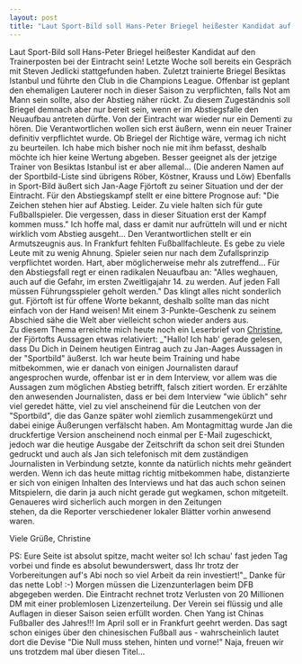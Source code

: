 ```yaml
---
layout: post
title: "Laut Sport-Bild soll Hans-Peter Briegel heißester Kandidat auf den Trainerposten bei der Eintracht sein!"
---
```


Laut Sport-Bild soll Hans-Peter Briegel heißester Kandidat auf den Trainerposten bei der Eintracht sein! Letzte Woche soll bereits ein Gespräch mit Steven Jedlicki stattgefunden haben. Zuletzt trainierte Briegel Besiktas Istanbul und führte den Club in die Champions League. Offenbar ist geplant den ehemaligen Lauterer noch in dieser Saison zu verpflichten, falls Not am Mann sein sollte, also der Abstieg näher rückt. Zu diesem Zugeständnis soll Briegel demnach aber nur bereit sein, wenn er im Abstiegsfalle den Neuaufbau antreten dürfte. Von der Eintracht war wieder nur ein Dementi zu hören. Die Verantwortlichen wollen sich erst äußern, wenn ein neuer Trainer definitiv verpflichtet wurde. Ob Briegel der Richtige wäre, vermag ich nicht zu beurteilen. Ich habe mich bisher noch nie mit ihm befasst, deshalb möchte ich hier keine Wertung abgeben. Besser geeignet als der jetzige Trainer von Besiktas Istanbul ist er aber allemal... (Die anderen Namen auf der Sportbild-Liste sind übrigens Röber, Köstner, Krauss und Löw) Ebenfalls in Sport-Bild äußert sich Jan-Aage Fjörtoft zu seiner Situation und der der Eintracht. Für den Abstiegskampf stellt er eine bittere Prognose auf: "Die Zeichen stehen hier auf Abstieg. Leider. Zu viele halten sich für gute Fußballspieler. Die vergessen, dass in dieser Situation erst der Kampf kommen muss." Ich hoffe mal, dass er damit nur aufrütteln will und er nicht wirklich vom Abstieg ausgeht... Den Verantwortlichen stellt er ein Armutszeugnis aus. In Frankfurt fehlten Fußballfachleute. Es gebe zu viele Leute mit zu wenig Ahnung. Spieler seien nur nach dem Zufallsprinzip verpflichtet worden. Hart, aber möglicherweise mehr als zutreffend... Für den Abstiegsfall regt er einen radikalen Neuaufbau an: "Alles weghauen, auch auf die Gefahr, im ersten Zweitligajahr 14. zu werden. Auf jeden Fall müssen Führungsspieler geholt werden." Das klingt alles nicht sonderlich gut. Fjörtoft ist für offene Worte bekannt, deshalb sollte man das nicht einfach von der Hand weisen! Mit einem 3-Punkte-Geschenk zu seinem Abschied sähe die Welt aber vielleicht schon wieder anders aus.  
Zu diesem Thema erreichte mich heute noch ein Leserbrief von [Christine](mailto:concordia_80@yahoo.de), der Fjörtofts Aussagen etwas relativiert: _"Hallo! Ich hab' gerade gelesen, dass Du Dich in Deinem heutigen Eintrag auch zu Jan-Aages Aussagen in der "Sportbild" äußerst. Ich war heute beim Training und habe mitbekommen, wie er danach von einigen Journalisten darauf angesprochen wurde, offenbar ist er in dem Interview, vor allem was die Aussagen zum möglichen Abstieg betrifft, falsch zitiert worden. Er erzählte den anwesenden Journalisten, dass er bei dem Interview "wie üblich" sehr viel geredet hätte, viel zu viel anscheinend für die Leutchen von der "Sportbild", die das Ganze später wohl ziemlich zusammengekürzt und dabei einige Äußerungen verfälscht haben. Am Montagmittag wurde Jan die druckfertige Version anscheinend noch einmal per E-Mail zugeschickt, jedoch war die heutige Ausgabe der Zeitschrift da schon seit drei Stunden gedruckt und auch als Jan sich telefonisch mit dem zuständigen Journalisten in Verbindung setzte, konnte da natürlich nichts mehr geändert werden. Wenn ich das heute mittag richtig mitbekommen habe, distanzierte er sich von einigen Inhalten des Interviews und hat das auch schon seinen Mitspielern, die darin ja auch nicht gerade gut wegkamen, schon mitgeteilt. Genaueres wird sicherlich auch morgen in den Zeitungen  
stehen, da die Reporter verschiedener lokaler Blätter vorhin anwesend waren.  
  
Viele Grüße, Christine  
  
PS: Eure Seite ist absolut spitze, macht weiter so! Ich schau' fast jeden Tag vorbei und finde es absolut bewunderswert, dass Ihr trotz der Vorbereitungen auf's Abi noch so viel Arbeit da rein investiert!"_ Danke für das nette Lob! :-) Morgen müssen die Lizenzunterlagen beim DFB abgegeben werden. Die Eintracht rechnet trotz Verlusten von 20 Millionen DM mit einer problemlosen Lizenzerteilung. Der Verein sei flüssig und alle Auflagen in dieser Saison seien erfüllt worden. Chen Yang ist Chinas Fußballer des Jahres!!! Im April soll er in Frankfurt geehrt werden. Das sagt schon einiges über den chinesischen Fußball aus - wahrscheinlich lautet dort die Devise "Die Null muss stehen, hinten und vorne!" Naja, freuen wir uns trotzdem mal über diesen Titel...

